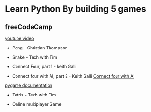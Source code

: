 # Learn Python By building 5 games

## freeCodeCamp

[youtube video](https://youtu.be/XGf2GcyHPhc?si=DwGBDk-fAVaIk2nB)

- Pong - Christian Thompson

- Snake - Tech with Tim

- Connect Four, part 1 - keith Galli
- Connect four with AI, part 2 - Keith Galli
[Connect four with AI](https://youtu.be/MMLtza3CZFM?si=zrsqayr4mAVcWrYM)

[pygame documentation](pygame.org/docs/)

- Tetris - Tech with Tim

- Online multiplayer Game
